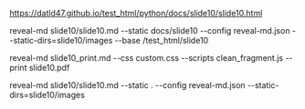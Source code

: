 https://datld47.github.io/test_html/python/docs/slide10/slide10.html

reveal-md slide10/slide10.md --static docs/slide10 --config reveal-md.json --static-dirs=slide10/images   --base /test_html/slide10

reveal-md slide10_print.md --css custom.css --scripts clean_fragment.js --print slide10.pdf


reveal-md slide10/slide10.md --static .  --config reveal-md.json --static-dirs=slide10/images